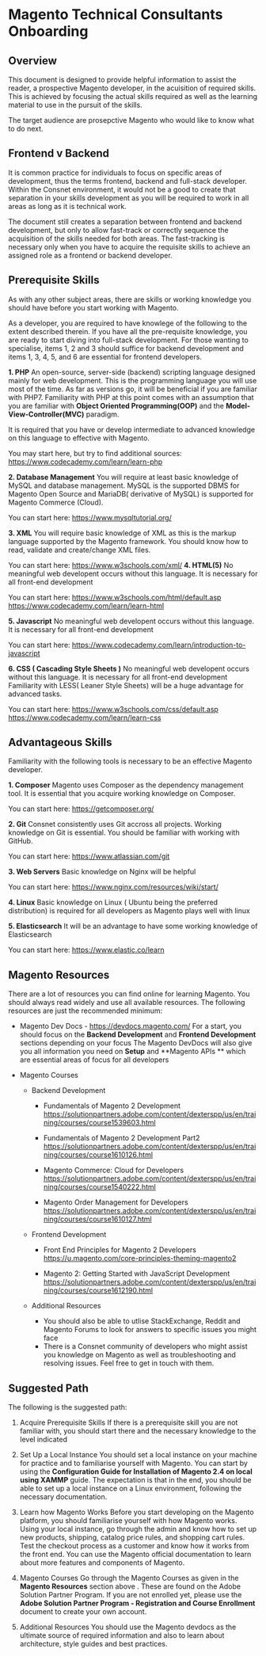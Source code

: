 
# Magento Technical Consultants Onboarding
 
## Overview
This document is designed to provide helpful information to assist the reader, a prospective Magento developer, in the acuisition of required skills. This is achieved by focusing the actual skills required as well as the learning material to use in the pursuit of the skills.

The target audience are prosepctive Magento who would like to know what to do next.

## Frontend v Backend
It is common practice for individuals to focus on specific areas of development, thus the terms frontend, backend and full-stack developer. Within the Consnet environment, it would not be a good to create that separation in your skills development as you will be required to work in all areas as long as it is technical work. 

The document still creates a separation between frontend and backend development, but only to allow fast-track or  correctly sequence the acquisition of the skills needed for both areas. The fast-tracking is necessary only when you have to acquire the requisite skills to achieve an assigned role as a frontend or backend developer.

## Prerequisite Skills
As with any other subject areas, there are skills or working knowledge you should have before you start working with Magento. 

As a developer, you are required to have knowlege of the following to the extent described therein. If you have all the pre-requisite knowledge, you are ready to start diving into full-stack development. For those wanting to specialise, items 1, 2 and 3 should suffice for backend development and items 1, 3, 4, 5, and 6 are essential for frontend developers. 

 **1. PHP**
	 An open-source, server-side (backend) scripting language designed mainly for web development. This is the programming language you will use most of the time. As far as versions go, it will be beneficial if you are familiar with PHP7. Familiarity with PHP at this point comes with an assumption that you are familiar with **Object Oriented Programming(OOP)** and the **Model-View-Controller(MVC)** paradigm. 
	 
It is required that you have or develop intermediate to advanced knowledge on this language to effective with Magento. 

You may start here, but try to find additional sources: https://www.codecademy.com/learn/learn-php

**2. Database Management**
    You will require at least basic knowledge of MySQL and database management. MySQL is the supported DBMS for Magento Open Source and MariaDB( derivative of MySQL) is supported for Magento Commerce (Cloud). 
    
   You can start here: https://www.mysqltutorial.org/
  
  **3. XML**
    You will require basic knowledge of XML as this is the markup language supported by the Magento framework. You should know how to read, validate and create/change XML files. 
    
  You can start here: https://www.w3schools.com/xml/
  **4. HTML(5)**
	  No meaningful web developent occurs without this language. It is necessary for all front-end development
	  
You can start here:
 https://www.w3schools.com/html/default.asp
 https://www.codecademy.com/learn/learn-html
	  
 **5. Javascript** 
	 No meaningful web developent occurs without this language. It is necessary for all front-end development
	
You can start here: https://www.codecademy.com/learn/introduction-to-javascript
	 
**6. CSS ( Cascading Style Sheets )**
	 No meaningful web developent occurs without this language. It is necessary for all front-end development
	 Familiarity with LESS( Leaner Style Sheets) will be a huge advantage for advanced tasks. 
	 
You can start here: 
https://www.w3schools.com/css/default.asp
https://www.codecademy.com/learn/learn-css

## Advantageous Skills 
Familiarity with the following tools is necessary to be an effective Magento developer. 

 **1. Composer** 
	 Magento uses Composer as the dependency management tool. It is essential that you acquire working knowledge on Composer. 
	 
You can start here: https://getcomposer.org/

 **2. Git**
	 Consnet consistently uses Git accross all projects. Working knowledge on Git is essential. You should be familiar with working with GitHub. 
	 
 You can start here: https://www.atlassian.com/git
 
 **3. Web Servers** 
	 Basic knowledge on Nginx will be helpful 

You can start here: https://www.nginx.com/resources/wiki/start/

 **4. Linux** 
	 Basic knowledge on Linux ( Ubuntu being the preferred distribution) is required for all developers as Magento plays well with linux
	 
  **5. Elasticsearch**
	  It will be an advantage to have some working knowledge of Elasticsearch
	  
You can start here: https://www.elastic.co/learn

## Magento Resources
There are a lot of resources you can find online for learning Magento. You should always read widely and use all available resources. The following resources are just the recommended minimum:

 - Magento Dev Docs - https://devdocs.magento.com/
	For a start, you should focus on the **Backend Development** and **Frontend Development** sections depending on your focus
    The Magento DevDocs will also give you all information you need on **Setup**  and **Magento APIs ** which are essential areas of focus for all developers
  
  - Magento Courses 
	  - Backend Development
		 - Fundamentals of Magento 2 Development 
			https://solutionpartners.adobe.com/content/dexterspp/us/en/training/courses/course1539603.html

		- Fundamentals of Magento 2 Development Part2
		    https://solutionpartners.adobe.com/content/dexterspp/us/en/training/courses/course1610126.html
		
		 - Magento Commerce: Cloud for Developers
			https://solutionpartners.adobe.com/content/dexterspp/us/en/training/courses/course1540222.html

	     - Magento Order Management for Developers
		    https://solutionpartners.adobe.com/content/dexterspp/us/en/training/courses/course1610127.html

	- Frontend Development
		-  Front End Principles for Magento 2 Developers
			https://u.magento.com/core-principles-theming-magento2
		
		- Magento 2: Getting Started with JavaScript Development
			https://solutionpartners.adobe.com/content/dexterspp/us/en/training/courses/course1612190.html
	
	- Additional Resources 
		- You should also be able to utlise StackExchange, Reddit and Magento Forums to look for answers to specific issues you might face
		- There is a Consnet community of developers who might assist you knowledge on Magento as well as troubleshooting and resolving issues. Feel free to get in touch with them.

## Suggested Path 
The following is the suggested path:

1. Acquire Prerequisite Skills
	 If there is a prerequisite skill you are not familiar with, you should start there and the necessary knowledge to the level indicated
	  
2. Set Up a Local Instance
	You should set a local instance on your machine for practice and to familiarise yourself with Magento. You can start by using the **Configuration Guide for Installation of Magento 2.4 on local using XAMMP** guide. The expectation is that in the end, you should be able to set up a local instance on a Linux environment, following the necessary documentation.
	
3. Learn how Magento Works
	Before you start developing on the Magento platform, you should familiarise yourself with how Magento works. Using your local instance, go through the admin and know how to set up new products, shipping, catalog price rules, and shopping cart rules. Test the checkout process as a customer and know how it works from the front end. You can use the Magento official documentation to learn about more features and components of Magento.

4. Magento Courses 
	Go through the Magento Courses as given in the **Magento Resources** section above . These are found on the Adobe Solution Partner Program. If you are not enrolled yet, please use the  **Adobe Solution Partner Program - Registration and Course Enrollment** document to create your own account. 

5. Additional Resources
	You should use the Magento devdocs as the ultimate source of required information and also to learn about architecture, style guides and best practices. 

	
<!--stackedit_data:
eyJoaXN0b3J5IjpbNzU0OTI0NTI5LDkwOTc2ODA1NiwtMTc4Nj
Q4MTE0MSwxNDQyMTcwNDMwLDE3MTc0NjkwMzYsOTUxMjI4ODA2
LC01MzI4NDMyNjIsLTEzNzc2NzM2NTYsMTgwNjcxMjczMSwtMT
kxNTgxNzcwNiwzOTU4ODEwNCwyMTMzODk3MzUwLC0xMDg3Njc4
ODI0LC03MTM0MjMzMDksLTE2MzY2MDk4MjVdfQ==
-->